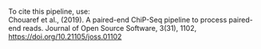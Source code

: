 To cite this pipeline, use:  
Chouaref et al., (2019). A paired-end ChiP-Seq pipeline to process paired-end reads. 
Journal of Open Source Software, 3(31), 1102, https://doi.org/10.21105/joss.01102
